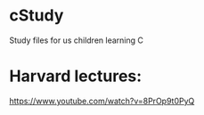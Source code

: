 # cStudy
Study files for us children learning C

# Harvard lectures:
https://www.youtube.com/watch?v=8PrOp9t0PyQ

